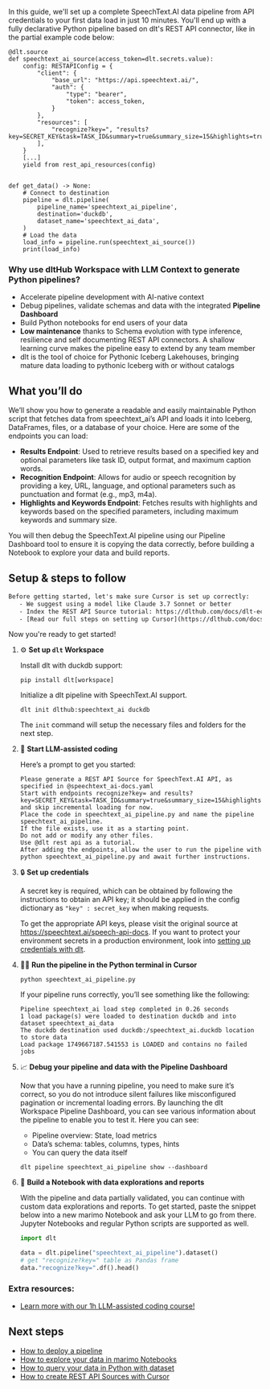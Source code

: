 In this guide, we'll set up a complete SpeechText.AI data pipeline from API credentials to your first data load in just 10 minutes. You'll end up with a fully declarative Python pipeline based on dlt's REST API connector, like in the partial example code below:

```python-outcome
@dlt.source
def speechtext_ai_source(access_token=dlt.secrets.value):
    config: RESTAPIConfig = {
        "client": {
            "base_url": "https://api.speechtext.ai/",
            "auth": {
                "type": "bearer",
                "token": access_token,
            }
        },
        "resources": [
            "recognize?key=", "results?key=SECRET_KEY&task=TASK_ID&summary=true&summary_size=15&highlights=true&max_keywords=10"
        ],
    }
    [...]
    yield from rest_api_resources(config)


def get_data() -> None:
    # Connect to destination
    pipeline = dlt.pipeline(
        pipeline_name='speechtext_ai_pipeline',
        destination='duckdb',
        dataset_name='speechtext_ai_data', 
    )
    # Load the data
    load_info = pipeline.run(speechtext_ai_source())
    print(load_info) 
```

### Why use dltHub Workspace with LLM Context to generate Python pipelines?

- Accelerate pipeline development with AI-native context
- Debug pipelines, validate schemas and data with the integrated **Pipeline Dashboard**
- Build Python notebooks for end users of your data
- **Low maintenance** thanks to Schema evolution with type inference, resilience and self documenting REST API connectors. A shallow learning curve makes the pipeline easy to extend by any team member
- dlt is the tool of choice for Pythonic Iceberg Lakehouses, bringing mature data loading to pythonic Iceberg with or without catalogs

## What you’ll do

We’ll show you how to generate a readable and easily maintainable Python script that fetches data from speechtext_ai’s API and loads it into Iceberg, DataFrames, files, or a database of your choice. Here are some of the endpoints you can load:

- **Results Endpoint**: Used to retrieve results based on a specified key and optional parameters like task ID, output format, and maximum caption words.
- **Recognition Endpoint**: Allows for audio or speech recognition by providing a key, URL, language, and optional parameters such as punctuation and format (e.g., mp3, m4a).
- **Highlights and Keywords Endpoint**: Fetches results with highlights and keywords based on the specified parameters, including maximum keywords and summary size.

You will then debug the SpeechText.AI pipeline using our Pipeline Dashboard tool to ensure it is copying the data correctly, before building a Notebook to explore your data and build reports.

## Setup & steps to follow

```default
Before getting started, let's make sure Cursor is set up correctly:
   - We suggest using a model like Claude 3.7 Sonnet or better
   - Index the REST API Source tutorial: https://dlthub.com/docs/dlt-ecosystem/verified-sources/rest_api/ and add it to context as **@dlt rest api**
   - [Read our full steps on setting up Cursor](https://dlthub.com/docs/dlt-ecosystem/llm-tooling/cursor-restapi#23-configuring-cursor-with-documentation)
```

Now you're ready to get started!

1. ⚙️ **Set up `dlt` Workspace**
    
    Install dlt with duckdb support:
    ```shell
    pip install dlt[workspace]
    ```

    Initialize a dlt pipeline with SpeechText.AI support.
    ```shell
    dlt init dlthub:speechtext_ai duckdb
    ```

    The `init` command will setup the necessary files and folders for the next step.
    
2. 🤠 **Start LLM-assisted coding**
    
    Here’s a prompt to get you started:
    
    ```prompt
    Please generate a REST API Source for SpeechText.AI API, as specified in @speechtext_ai-docs.yaml 
    Start with endpoints recognize?key= and results?key=SECRET_KEY&task=TASK_ID&summary=true&summary_size=15&highlights=true&max_keywords=10 and skip incremental loading for now. 
    Place the code in speechtext_ai_pipeline.py and name the pipeline speechtext_ai_pipeline. 
    If the file exists, use it as a starting point. 
    Do not add or modify any other files. 
    Use @dlt rest api as a tutorial. 
    After adding the endpoints, allow the user to run the pipeline with python speechtext_ai_pipeline.py and await further instructions.
    ```

    
3. 🔒 **Set up credentials** 
    
    A secret key is required, which can be obtained by following the instructions to obtain an API key; it should be applied in the config dictionary as `"key" : secret_key` when making requests.
    
    To get the appropriate API keys, please visit the original source at https://speechtext.ai/speech-api-docs.
    If you want to protect your environment secrets in a production environment, look into [setting up credentials with dlt](https://dlthub.com/docs/walkthroughs/add_credentials).
    
4. 🏃‍♀️ **Run the pipeline in the Python terminal in Cursor**
    
    ```shell
    python speechtext_ai_pipeline.py
    ```
    
    If your pipeline runs correctly, you’ll see something like the following:
    
    ```shell
    Pipeline speechtext_ai load step completed in 0.26 seconds
    1 load package(s) were loaded to destination duckdb and into dataset speechtext_ai_data
    The duckdb destination used duckdb:/speechtext_ai.duckdb location to store data
    Load package 1749667187.541553 is LOADED and contains no failed jobs
    ```
    
5. 📈 **Debug your pipeline and data with the Pipeline Dashboard**

    Now that you have a running pipeline, you need to make sure it’s correct, so you do not introduce silent failures like misconfigured pagination or incremental loading errors. By launching the dlt Workspace Pipeline Dashboard, you can see various information about the pipeline to enable you to test it. Here you can see:
    - Pipeline overview: State, load metrics
    - Data’s schema: tables, columns, types, hints
    - You can query the data itself
    
    ```shell
    dlt pipeline speechtext_ai_pipeline show --dashboard
    ```
    
6. 🐍 **Build a Notebook with data explorations and reports**

    With the pipeline and data partially validated, you can continue with custom data explorations and reports. To get started, paste the snippet below into a new marimo Notebook and ask your LLM to go from there. Jupyter Notebooks and regular Python scripts are supported as well.

    
    ```python
    import dlt

   data = dlt.pipeline("speechtext_ai_pipeline").dataset()
   # get "recognize?key=" table as Pandas frame
   data."recognize?key=".df().head()
    ```

### Extra resources:

- [Learn more with our 1h LLM-assisted coding course!](https://www.youtube.com/watch?v=GGid70rnJuM)

## Next steps

- [How to deploy a pipeline](https://dlthub.com/docs/walkthroughs/deploy-a-pipeline)
- [How to explore your data in marimo Notebooks](https://dlthub.com/docs/general-usage/dataset-access/marimo)
- [How to query your data in Python with dataset](https://dlthub.com/docs/general-usage/dataset-access/dataset)
- [How to create REST API Sources with Cursor](https://dlthub.com/docs/dlt-ecosystem/llm-tooling/cursor-restapi)
